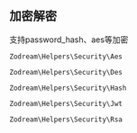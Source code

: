 ## 加密解密

支持password_hash、aes等加密

`Zodream\Helpers\Security\Aes`

`Zodream\Helpers\Security\Des`

`Zodream\Helpers\Security\Hash`

`Zodream\Helpers\Security\Jwt`

`Zodream\Helpers\Security\Rsa`